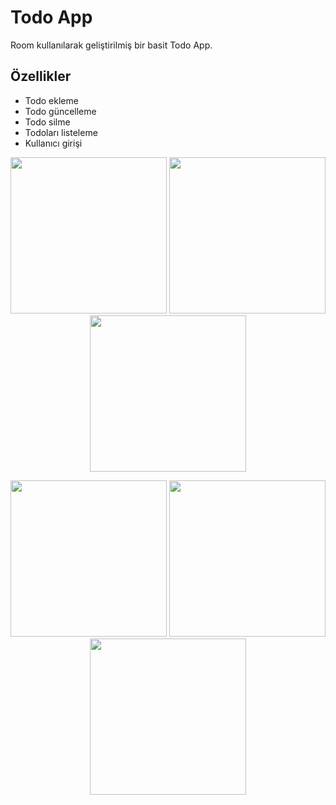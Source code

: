 # Todo App

Room kullanılarak geliştirilmiş bir basit Todo App.

## Özellikler

- Todo ekleme
- Todo güncelleme
- Todo silme
- Todoları listeleme
- Kullanıcı girişi


<p align="center">
  <img src="https://github.com/hakanozer/tukcell_kotlin_2024/blob/master/Ödevler/Ödev_10/YunusEmreCeylan_Odev10/Screenshot_20240601_180056.png" width="250" />
  <img src="https://github.com/hakanozer/tukcell_kotlin_2024/blob/master/Ödevler/Ödev_10/YunusEmreCeylan_Odev10/Screenshot_20240601_180042.png" width="250" />
  <img src="https://github.com/hakanozer/tukcell_kotlin_2024/blob/master/Ödevler/Ödev_10/YunusEmreCeylan_Odev10/Screenshot_20240601_180132.png" width="250" />
</p>
<p align="center">
  <img src="https://github.com/hakanozer/tukcell_kotlin_2024/blob/master/Ödevler/Ödev_10/YunusEmreCeylan_Odev10/Screenshot_20240601_180150.png" width="250" />
  <img src="https://github.com/hakanozer/tukcell_kotlin_2024/blob/master/Ödevler/Ödev_10/YunusEmreCeylan_Odev10/Screenshot_20240601_180200.png" width="250" />
  <img src="https://github.com/hakanozer/tukcell_kotlin_2024/blob/master/Ödevler/Ödev_10/YunusEmreCeylan_Odev10/Screenshot_20240601_180209.png" width="250" />
</p>


